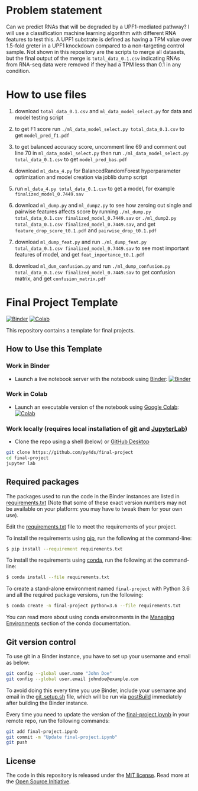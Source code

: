 # Problem statement
Can we predict RNAs that will be degraded by a UPF1-mediated pathway? I will use a classification machine learning algorithm with different RNA features to test this. A UPF1 substrate is defined as having a TPM value over 1.5-fold greter in a UPF1 knockdown compared to a non-targeting control sample. Not shown in this repository are the scripts to merge all datasets, but the final output of the merge is `total_data_0.1.csv` indicating RNAs from RNA-seq data were removed if they had a TPM less than 0.1 in any condition.

# How to use files
1. download `total_data_0.1.csv` and `ml_data_model_select.py` for data and model testing script
2. to get F1 score run `./ml_data_model_select.py total_data_0.1.csv` to get `model_pred_f1.pdf`
3. to get balanced accuracy score, uncomment line 69 and comment out line 70 in `ml_data_model_select.py` then run `./ml_data_model_select.py total_data_0.1.csv` to get `model_pred_bas.pdf`

4. download `ml_data_4.py` for BalancedRandomForest hyperparameter optimization and model creation via joblib dump script
5. run `ml_data_4.py total_data_0.1.csv` to get a model, for example `finalized_model_0.7449.sav`

6. download `ml_dump.py` and `ml_dump2.py` to see how zeroing out single and pairwise features affects score by running `./ml_dump.py total_data_0.1.csv finalized_model_0.7449.sav` or `./ml_dump2.py total_data_0.1.csv finalized_model_0.7449.sav`, and get `feature_drop_score_t0.1.pdf` and `pairwise_drop_t0.1.pdf`

7. download `ml_dump_feat.py` and run `./ml_dump_feat.py total_data_0.1.csv finalized_model_0.7449.sav` to see most important features of model, and get `feat_importance_t0.1.pdf`

8. download `ml_dum_confusion.py` and run `./ml_dump_confusion.py total_data_0.1.csv finalized_model_0.7449.sav` to get confusion matrix, and get `confusion_matrix.pdf`


# Final Project Template

[![Binder](https://mybinder.org/badge_logo.svg)](https://mybinder.org/v2/gh/py4ds/final-project/master?urlpath=lab/tree/final-project.ipynb)
[![Colab](https://colab.research.google.com/assets/colab-badge.svg)](https://colab.research.google.com/github/py4ds/final-project/blob/master/final-project.ipynb)

This repository contains a template for final projects.

## How to Use this Template

### Work in Binder
- Launch a live notebook server with the notebook using [Binder](https://beta.mybinder.org/): [![Binder](https://mybinder.org/badge_logo.svg)](https://mybinder.org/v2/gh/py4ds/final-project/master?urlpath=lab/tree/final-project.ipynb)

### Work in Colab
- Launch an executable version of the notebook using [Google Colab](http://colab.research.google.com): [![Colab](https://colab.research.google.com/assets/colab-badge.svg)](https://colab.research.google.com/github/py4ds/final-project/blob/master/final-project.ipynb)

### Work locally (requires local installation of [git](https://git-scm.com/) and [JupyterLab](https://jupyterlab.readthedocs.io/en/stable/getting_started/installation.html))
- Clone the repo using a shell (below) or [GitHub Desktop](https://desktop.github.com)

```sh
git clone https://github.com/py4ds/final-project
cd final-project
jupyter lab
```

## Required packages

The packages used to run the code in the Binder instances are listed in [requirements.txt](requirements.txt) (Note that some of these exact version numbers may not be available on your platform: you may have to tweak them for your own use).

Edit the [requirements.txt](requirements.txt) file to meet the requirements of your project.

To install the requirements using [pip](http://conda.pydata.org), run the following at the command-line:

```sh
$ pip install --requirement requirements.txt
```

To install the requirements using [conda](http://conda.pydata.org), run the following at the command-line:

```sh
$ conda install --file requirements.txt
```

To create a stand-alone environment named ``final-project`` with Python 3.6 and all the required package versions, run the following:

```sh
$ conda create -n final-project python=3.6 --file requirements.txt
```

You can read more about using conda environments in the [Managing Environments](http://conda.pydata.org/docs/using/envs.html) section of the conda documentation.

## Git version control
To use git in a Binder instance, you have to set up your username and email as below:

```sh
git config --global user.name "John Doe"
git config --global user.email johndoe@example.com
```

To avoid doing this every time you use Binder, include your username and email in the [git_setup.sh](git_setup.sh) file, which will be run via [postBuild](postBuild) immediately after building the Binder instance.


Every time you need to update the version of the [final-project.ipynb](final-project.ipynb) in your remote repo, run the following commands:

```sh
git add final-project.ipynb
git commit -m "Update final-project.ipynb"
git push
```

## License

The code in this repository is released under the [MIT license](LICENSE-CODE). Read more at the [Open Source Initiative](https://opensource.org/licenses/MIT).

